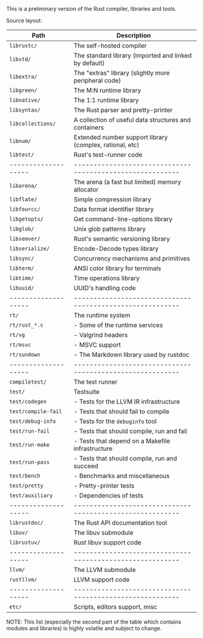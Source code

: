 This is a preliminary version of the Rust compiler, libraries and tools.

Source layout:

| Path                | Description                                               |
| ------------------- | --------------------------------------------------------- |
| `librustc/`         | The self-hosted compiler                                  |
| `libstd/`           | The standard library (imported and linked by default)     |
| `libextra/`         | The "extras" library (slightly more peripheral code)      |
| `libgreen/`         | The M:N runtime library                                   |
| `libnative/`        | The 1:1 runtime library                                   |
| `libsyntax/`        | The Rust parser and pretty-printer                        |
| `libcollections/`   | A collection of useful data structures and containers     |
| `libnum/`           | Extended number support library (complex, rational, etc)  |
| `libtest/`          | Rust's test-runner code                                   |
| ------------------- | --------------------------------------------------------- |
| `libarena/`         | The arena (a fast but limited) memory allocator           |
| `libflate/`         | Simple compression library                                |
| `libfourcc/`        | Data format identifier library                            |
| `libgetopts/`       | Get command-line-options library                          |
| `libglob/`          | Unix glob patterns library                                |
| `libsemver/`        | Rust's semantic versioning library                        |
| `libserialize/`     | Encode-Decode types library                               |
| `libsync/`          | Concurrency mechanisms and primitives                     |
| `libterm/`          | ANSI color library for terminals                          |
| `libtime/`          | Time operations library                                   |
| `libuuid/`          | UUID's handling code                                      |
| ------------------- | --------------------------------------------------------- |
| `rt/`               | The runtime system                                        |
| `rt/rust_*.c`       | - Some of the runtime services                            |
| `rt/vg`             | - Valgrind headers                                        |
| `rt/msvc`           | - MSVC support                                            |
| `rt/sundown`        | - The Markdown library used by rustdoc                    |
| ------------------- | --------------------------------------------------------- |
| `compiletest/`      | The test runner                                           |
| `test/`             | Testsuite                                                 |
| `test/codegen`      | - Tests for the LLVM IR infrastructure                    |
| `test/compile-fail` | - Tests that should fail to compile                       |
| `test/debug-info`   | - Tests for the `debuginfo` tool                          |
| `test/run-fail`     | - Tests that should compile, run and fail                 |
| `test/run-make`     | - Tests that depend on a Makefile infrastructure          |
| `test/run-pass`     | - Tests that should compile, run and succeed              |
| `test/bench`        | - Benchmarks and miscellaneous                            |
| `test/pretty`       | - Pretty-printer tests                                    |
| `test/auxiliary`    | - Dependencies of tests                                   |
| ------------------- | --------------------------------------------------------- |
| `librustdoc/`       | The Rust API documentation tool                           |
| `libuv/`            | The libuv submodule                                       |
| `librustuv/`        | Rust libuv support code                                   |
| ------------------- | --------------------------------------------------------- |
| `llvm/`             | The LLVM submodule                                        |
| `rustllvm/`         | LLVM support code                                         |
| ------------------- | --------------------------------------------------------- |
| `etc/`              | Scripts, editors support, misc                            |


NOTE: This list (especially the second part of the table which contains modules and libraries)
is highly volatile and subject to change.
